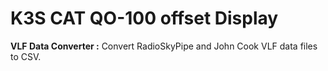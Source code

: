 # K3S CAT QO-100 offset Display 

**VLF Data Converter :** Convert RadioSkyPipe and John Cook VLF data files to CSV.